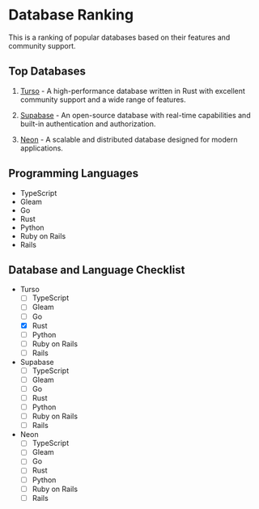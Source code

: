 # Database Ranking

This is a ranking of popular databases based on their features and community support.

## Top Databases

1. [Turso](https://turso.com) - A high-performance database written in Rust with excellent community support and a wide range of features.

2. [Supabase](https://supabase.io) - An open-source database with real-time capabilities and built-in authentication and authorization.

3. [Neon](https://neondb.com) - A scalable and distributed database designed for modern applications.

## Programming Languages
- TypeScript
- Gleam
- Go
- Rust
- Python
- Ruby on Rails
- Rails

## Database and Language Checklist
- Turso
    - [ ] TypeScript
    - [ ] Gleam
    - [ ] Go
    - [x] Rust
    - [ ] Python
    - [ ] Ruby on Rails
    - [ ] Rails
- Supabase
    - [ ] TypeScript
    - [ ] Gleam
    - [ ] Go
    - [ ] Rust
    - [ ] Python
    - [ ] Ruby on Rails
    - [ ] Rails
- Neon
    - [ ] TypeScript
    - [ ] Gleam
    - [ ] Go
    - [ ] Rust
    - [ ] Python
    - [ ] Ruby on Rails
    - [ ] Rails